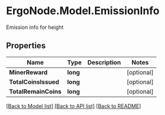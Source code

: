 # ErgoNode.Model.EmissionInfo
Emission info for height

## Properties

Name | Type | Description | Notes
------------ | ------------- | ------------- | -------------
**MinerReward** | **long** |  | [optional] 
**TotalCoinsIssued** | **long** |  | [optional] 
**TotalRemainCoins** | **long** |  | [optional] 

[[Back to Model list]](../README.md#documentation-for-models) [[Back to API list]](../README.md#documentation-for-api-endpoints) [[Back to README]](../README.md)

